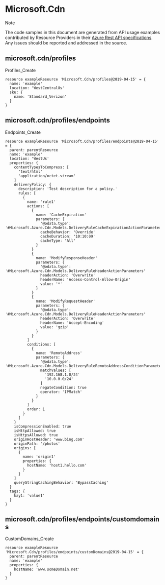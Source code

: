 # Microsoft.Cdn
  
> [!NOTE]
> The code samples in this document are generated from API usage examples contributed by Resource Providers in their [Azure Rest API specifications](https://github.com/Azure/azure-rest-api-specs). Any issues should be reported and addressed in the source.


## microsoft.cdn/profiles

Profiles_Create
```bicep
resource exampleResource 'Microsoft.Cdn/profiles@2019-04-15' = {
  name: 'example'
  location: 'WestCentralUs'
  sku: {
    name: 'Standard_Verizon'
  }
}
```

## microsoft.cdn/profiles/endpoints

Endpoints_Create
```bicep
resource exampleResource 'Microsoft.Cdn/profiles/endpoints@2019-04-15' = {
  parent: parentResource 
  name: 'example'
  location: 'WestUs'
  properties: {
    contentTypesToCompress: [
      'text/html'
      'application/octet-stream'
    ]
    deliveryPolicy: {
      description: 'Test description for a policy.'
      rules: [
        {
          name: 'rule1'
          actions: [
            {
              name: 'CacheExpiration'
              parameters: {
                '@odata.type': '#Microsoft.Azure.Cdn.Models.DeliveryRuleCacheExpirationActionParameters'
                cacheBehavior: 'Override'
                cacheDuration: '10:10:09'
                cacheType: 'All'
              }
            }
            {
              name: 'ModifyResponseHeader'
              parameters: {
                '@odata.type': '#Microsoft.Azure.Cdn.Models.DeliveryRuleHeaderActionParameters'
                headerAction: 'Overwrite'
                headerName: 'Access-Control-Allow-Origin'
                value: '*'
              }
            }
            {
              name: 'ModifyRequestHeader'
              parameters: {
                '@odata.type': '#Microsoft.Azure.Cdn.Models.DeliveryRuleHeaderActionParameters'
                headerAction: 'Overwrite'
                headerName: 'Accept-Encoding'
                value: 'gzip'
              }
            }
          ]
          conditions: [
            {
              name: 'RemoteAddress'
              parameters: {
                '@odata.type': '#Microsoft.Azure.Cdn.Models.DeliveryRuleRemoteAddressConditionParameters'
                matchValues: [
                  '192.168.1.0/24'
                  '10.0.0.0/24'
                ]
                negateCondition: true
                operator: 'IPMatch'
              }
            }
          ]
          order: 1
        }
      ]
    }
    isCompressionEnabled: true
    isHttpAllowed: true
    isHttpsAllowed: true
    originHostHeader: 'www.bing.com'
    originPath: '/photos'
    origins: [
      {
        name: 'origin1'
        properties: {
          hostName: 'host1.hello.com'
        }
      }
    ]
    queryStringCachingBehavior: 'BypassCaching'
  }
  tags: {
    kay1: 'value1'
  }
}
```

## microsoft.cdn/profiles/endpoints/customdomains

CustomDomains_Create
```bicep
resource exampleResource 'Microsoft.Cdn/profiles/endpoints/customDomains@2019-04-15' = {
  parent: parentResource 
  name: 'example'
  properties: {
    hostName: 'www.someDomain.net'
  }
}
```
